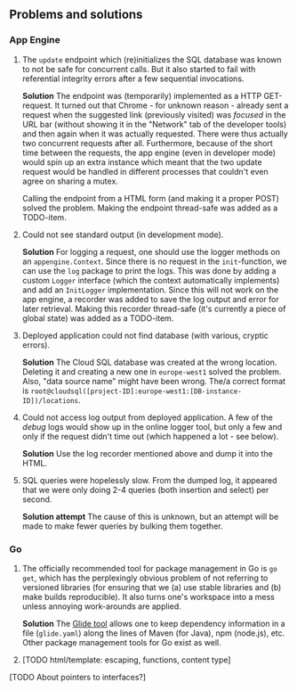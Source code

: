 Problems and solutions
----------------------

### App Engine

1.  The `update` endpoint which (re)initializes the SQL database was known to not be safe for concurrent calls. But it
    also started to fail with referential integrity errors after a few sequential invocations.
    
    **Solution** The endpoint was (temporarily) implemented as a HTTP GET-request. It turned out that Chrome - for
    unknown reason - already sent a request when the suggested link (previously visited) was *focused* in the URL bar
    (without showing it in the "Network" tab of the developer tools) and then again when it was actually requested.
    There were thus actually two concurrent requests after all. Furthermore, because of the short time between the
    requests, the app engine (even in developer mode) would spin up an extra instance which meant that the two update
    request would be handled in different processes that couldn't even agree on sharing a mutex.
    
    Calling the endpoint from a HTML form (and making it a proper POST) solved the problem. Making the endpoint
    thread-safe was added as a TODO-item.

2.  Could not see standard output (in development mode).
    
    **Solution** For logging a request, one should use the logger methods on an `appengine.Context`. Since there is no
    request in the `init`-function, we can use the `log` package to print the logs. This was done by adding a custom
    `Logger` interface (which the context automatically implements) and add an `InitLogger` implementation. Since this
    will not work on the app engine, a recorder was added to save the log output and error for later retrieval. Making
    this recorder thread-safe (it's currently a piece of global state) was added as a TODO-item.

3.  Deployed application could not find database (with various, cryptic errors).
   
    **Solution** The Cloud SQL database was created at the wrong location. Deleting it and creating a new one in
    `europe-west1` solved the problem. Also, "data source name" might have been wrong. The/a correct format is
    `root@cloudsql([project-ID]:europe-west1:[DB-instance-ID])/locations`.

4.  Could not access log output from deployed application. A few of the *debug* logs would show up in the online logger
    tool, but only a few and only if the request didn't time out (which happened a lot - see below).
    
    **Solution** Use the log recorder mentioned above and dump it into the HTML.

5.  SQL queries were hopelessly slow. From the dumped log, it appeared that we were only doing 2-4 queries (both
    insertion and select) per second.
    
    **Solution attempt** The cause of this is unknown, but an attempt will be made to make fewer queries by bulking them
    together.

### Go

1.  The officially recommended tool for package management in Go is `go get`, which has the perplexingly obvious
    problem of not referring to versioned libraries (for ensuring that we (a) use stable libraries and (b) make builds
    reproducible). It also turns one's workspace into a mess unless annoying work-arounds are applied.
    
    **Solution** The [Glide tool](https://glide.sh/) allows one to keep dependency information in a file (`glide.yaml`)
    along the lines of Maven (for Java), npm (node.js), etc. Other package management tools for Go exist as well.

2.  [TODO html/template: escaping, functions, content type]

[TODO About pointers to interfaces?]

